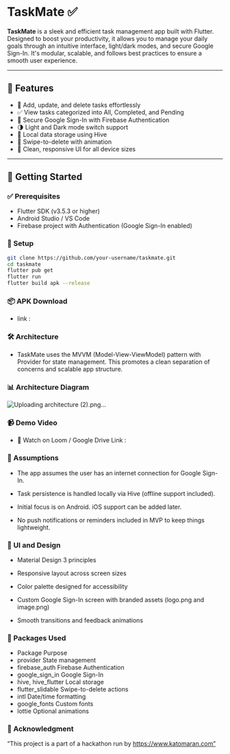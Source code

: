 # TaskMate ✅

**TaskMate** is a sleek and efficient task management app built with Flutter. Designed to boost your productivity, it allows you to manage your daily goals through an intuitive interface, light/dark modes, and secure Google Sign-In. It's modular, scalable, and follows best practices to ensure a smooth user experience.

---

## 📱 Features

- 📝 Add, update, and delete tasks effortlessly  
- ✅ View tasks categorized into All, Completed, and Pending  
- 🔐 Secure Google Sign-In with Firebase Authentication  
- 🌗 Light and Dark mode switch support  
- 💾 Local data storage using Hive  
- 🧹 Swipe-to-delete with animation  
- 📱 Clean, responsive UI for all device sizes  

---

## 🚀 Getting Started

### ✅ Prerequisites
- Flutter SDK (v3.5.3 or higher)
- Android Studio / VS Code
- Firebase project with Authentication (Google Sign-In enabled)

### 🔧 Setup

```bash
git clone https://github.com/your-username/taskmate.git
cd taskmate
flutter pub get
flutter run
flutter build apk --release
```
### 📦 APK Download
  - link : 

### 🛠️ Architecture
  - TaskMate uses the MVVM (Model-View-ViewModel) pattern with Provider for state management. This promotes a clean separation of concerns and scalable app structure.

### 📊 Architecture Diagram
   ![Uploading architecture (2).png…]()


### 📹 Demo Video
  - 🎥 Watch on Loom / Google Drive Link : 

### 🧠 Assumptions
 - The app assumes the user has an internet connection for Google Sign-In.

 - Task persistence is handled locally via Hive (offline support included).

 - Initial focus is on Android. iOS support can be added later.

 - No push notifications or reminders included in MVP to keep things lightweight.

### 🎨 UI and Design
 - Material Design 3 principles

 - Responsive layout across screen sizes

 - Color palette designed for accessibility

 - Custom Google Sign-In screen with branded assets (logo.png and image.png)

 - Smooth transitions and feedback animations

### 🧰 Packages Used
 - Package	Purpose
 - provider	State management
 - firebase_auth	Firebase Authentication
 - google_sign_in	Google Sign-In
 - hive, hive_flutter	Local storage
 - flutter_slidable	Swipe-to-delete actions
 - intl	Date/time formatting
 - google_fonts	Custom fonts
 - lottie	Optional animations


### 🔗 Acknowledgment
“This project is a part of a hackathon run by https://www.katomaran.com”

